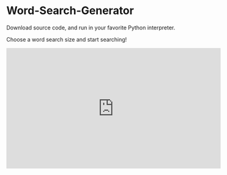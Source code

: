 # Word-Search-Generator

Download source code, and run in your favorite Python interpreter.

Choose a word search size and start searching!

<iframe width="560" height="315" src="https://www.youtube.com/embed/XzZ7St9U988" frameborder="0" allow="accelerometer; autoplay; encrypted-media; gyroscope; picture-in-picture" allowfullscreen></iframe>
